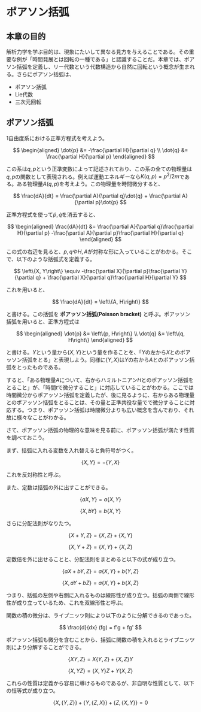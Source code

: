 # ポアソン括弧

## 本章の目的

解析力学を学ぶ目的は、現象にたいして異なる見方を与えることである。その重要な例が「時間発展とは回転の一種である」と認識することだ。本章では、ポアソン括弧を定義し、リー代数という代数構造から自然に回転という概念が生まれる。さらにポアソン括弧は、

* ポアソン括弧
* Lie代数
* 三次元回転

## ポアソン括弧

1自由度系における正準方程式を考えよう。

$$
\begin{aligned}
\dot{p} &= -\frac{\partial H}{\partial q} \\
\dot{q} &= \frac{\partial H}{\partial p}
\end{aligned}
$$

この系は$q,p$という正準変数によって記述されており、この系の全ての物理量は$q,p$の関数として表現される。例えば運動エネルギーなら$K(q,p) = p^2/2m$である。ある物理量$A(q,p)$を考えよう。この物理量を時間微分すると、

$$
\frac{dA}{dt} = \frac{\partial A}{\partial q}\dot{q} + \frac{\partial A}{\partial p}\dot{p} 
$$

正準方程式を使って$\dot{p}, \dot{q}$を消去すると、

$$
\begin{aligned}
\frac{dA}{dt} &= \frac{\partial A}{\partial q}\frac{\partial H}{\partial p} -\frac{\partial A}{\partial p}\frac{\partial H}{\partial q} 
\end{aligned}
$$

この式の右辺を見ると、$p,q$や$H,A$が対称な形に入っていることがわかる。そこで、以下のような括弧式を定義する。

$$
\left\{X, Y\right\} \equiv -\frac{\partial X}{\partial p}\frac{\partial Y}{\partial q} + \frac{\partial X}{\partial q}\frac{\partial H}{\partial Y}
$$

これを用いると、

$$
\frac{dA}{dt} = \left\{A, H\right\}
$$

と書ける。この括弧を **ポアッソン括弧(Poisson bracket)** と呼ぶ。ポアッソン括弧を用いると、正準方程式は

$$
\begin{aligned}
\dot{p} &= \left\{p, H\right\} \\
\dot{q} &= \left\{q, H\right\} 
\end{aligned}
$$

と書ける。$Y$という量から$\{X, Y\}$という量を作ることを、「$Y$の左から$X$とのポアッソン括弧をとる」と表現しよう。同様に$\{Y, X\}$は$Y$の右から$A$とのポアッソン括弧をとったものである。

すると、「ある物理量$A$について、右からハミルトニアン$H$とのポアッソン括弧をとること」が、「時間$t$で微分すること」に対応していることがわかる。ここでは時間微分からポアッソン括弧を定義したが、後に見るように、右からある物理量とのポアッソン括弧をとることは、その量と正準共役な量でで微分することに対応する。つまり、ポアッソン括弧は時間微分よりも広い概念を含んでおり、それ故に様々なことがわかる。

さて、ポアッソン括弧の物理的な意味を見る前に、ポアッソン括弧が満たす性質を調べておこう。

まず、括弧に入れる変数を入れ替えると負符号がつく。

$$
\left\{X, Y\right\} = - \left\{Y, X\right\} 
$$

これを反対称性と呼ぶ。

また、定数は括弧の外に出すことができる。

$$
\left\{a X, Y\right\} = a \left\{X, Y\right\}
$$

$$
\left\{X, bY\right\} = b \left\{X, Y\right\}
$$

さらに分配法則がなりたつ。

$$
\left\{X + Y , Z\right\} = \left\{X, Z\right\} + \left\{X, Y\right\}
$$

$$
\left\{X, Y+Z\right\} = \left\{X, Y\right\} + \left\{X, Z\right\}
$$

定数倍を外に出せることと、分配法則をまとめると以下の式が成り立つ。

$$
\left\{a X + bY , Z\right\} = a \left\{X, Y\right\} + b  \left\{Y, Z\right\}
$$

$$
\left\{X, aY + bZ\right\} = a \left\{X, Y\right\} + b  \left\{X, Z\right\}
$$

つまり、括弧の左側や右側に入れるものは線形性が成り立つ。括弧の両側で線形性が成り立っているため、これを双線形性と呼ぶ。

関数の積の微分は、ライプニッツ則により以下のように分解できるのであった。

$$
\frac{d}{dx} (fg) = f'g + fg'
$$

ポアッソン括弧も微分を含むことから、括弧に関数の積を入れるとライプニッツ則により分解することができる。

$$
\left\{XY , Z\right\} = X \left\{Y, Z\right\} + \left\{X, Z\right\} Y
$$

$$
\left\{X , YZ\right\} = \left\{X, Y\right\}Z + Y\left\{X, Z\right\}
$$

これらの性質は定義から容易に導けるものであるが、非自明な性質として、以下の恒等式が成り立つ。

$$
\left\{X , \left\{Y, Z\right\}\right\} +
\left\{Y , \left\{Z, X\right\}\right\} +
\left\{Z , \left\{X, Y\right\}\right\} = 0
$$